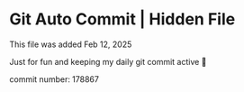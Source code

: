 # Git Auto Commit | Hidden File

This file was added Feb 12, 2025

Just for fun and keeping my daily git commit active 🤪

commit number: 178867
